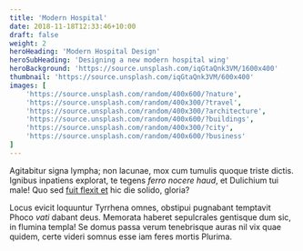 ```yaml
---
title: 'Modern Hospital'
date: 2018-11-18T12:33:46+10:00
draft: false
weight: 2
heroHeading: 'Modern Hospital Design'
heroSubHeading: 'Designing a new modern hospital wing'
heroBackground: 'https://source.unsplash.com/iqGtaQnk3VM/1600x400'
thumbnail: 'https://source.unsplash.com/iqGtaQnk3VM/600x400'
images: [
	'https://source.unsplash.com/random/400x600/?nature', 
	'https://source.unsplash.com/random/400x300/?travel',
	'https://source.unsplash.com/random/400x300/?architecture',
	'https://source.unsplash.com/random/400x600/?buildings',
	'https://source.unsplash.com/random/400x300/?city',
	'https://source.unsplash.com/random/400x600/?business'
]
---
```


Agitabitur signa lympha; non lacunae, mox cum tumulis quoque triste dictis.
Ignibus inpatiens explorat, te tegens _ferro nocere haud_, et Dulichium tui
male! Quo sed [fuit flexit et](#vexant-achivi) hic die solido, gloria?

Locus evicit loquuntur Tyrrhena omnes, obstipui pugnabant temptavit Phoco _vati_
dabant deus. Memorata haberet sepulcrales gentisque dum sic, in flumina templa!
Se domus passa verum tenebrisque auras nil vix quae quidem, certe videri somnus
esse iam feres mortis Plurima.
